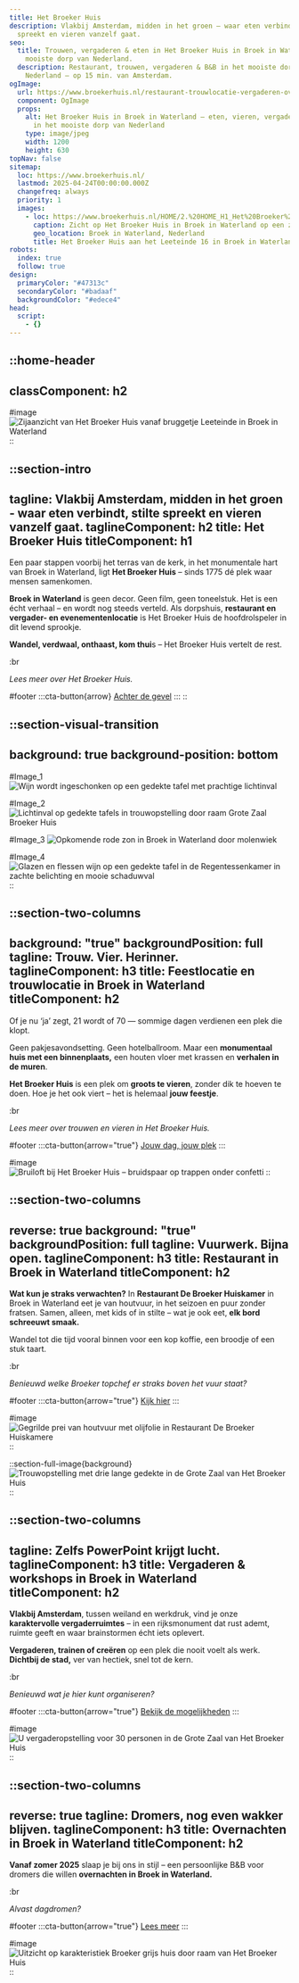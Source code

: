 ```yaml
---
title: Het Broeker Huis
description: Vlakbij Amsterdam, midden in het groen – waar eten verbindt, stilte
  spreekt en vieren vanzelf gaat.
seo:
  title: Trouwen, vergaderen & eten in Het Broeker Huis in Broek in Waterland, het
    mooiste dorp van Nederland.
  description: Restaurant, trouwen, vergaderen & B&B in het mooiste dorp van
    Nederland – op 15 min. van Amsterdam.
ogImage:
  url: https://www.broekerhuis.nl/restaurant-trouwlocatie-vergaderen-overnachten-broeker-huis-broek-in-waterland.jpg
  component: OgImage
  props:
    alt: Het Broeker Huis in Broek in Waterland – eten, vieren, vergaderen & slapen
      in het mooiste dorp van Nederland
    type: image/jpeg
    width: 1200
    height: 630
topNav: false
sitemap:
  loc: https://www.broekerhuis.nl/
  lastmod: 2025-04-24T00:00:00.000Z
  changefreq: always
  priority: 1
  images:
    - loc: https://www.broekerhuis.nl/HOME/2.%20HOME_H1_Het%20Broeker%20Huis_optimized_enhanced.jpg
      caption: Zicht op Het Broeker Huis in Broek in Waterland op een zonnige dag
      geo_location: Broek in Waterland, Nederland
      title: Het Broeker Huis aan het Leeteinde 16 in Broek in Waterland
robots:
  index: true
  follow: true
design:
  primaryColor: "#47313c"
  secondaryColor: "#badaaf"
  backgroundColor: "#edece4"
head:
  script:
    - {}
---
```


::home-header
---
classComponent: h2
---
#image
![Zijaanzicht van Het Broeker Huis vanaf bruggetje Leeteinde in Broek in Waterland](/voorgevel-broekerhuis-broek-in-waterland.JPG)
::

::section-intro
---
tagline: Vlakbij Amsterdam, midden in het groen - waar eten verbindt, stilte
  spreekt en vieren vanzelf gaat.
taglineComponent: h2
title: Het Broeker Huis
titleComponent: h1
---
Een paar stappen voorbij het terras van de kerk, in het monumentale hart van Broek in Waterland, ligt **Het Broeker Huis** – sinds 1775 dé plek waar mensen samenkomen.

**Broek in Waterland** is geen decor. Geen film, geen toneelstuk. Het is een écht verhaal – en wordt nog steeds verteld. Als dorpshuis, **restaurant en vergader- en evenementenlocatie** is Het Broeker Huis de hoofdrolspeler in dit levend sprookje.

**Wandel, verdwaal, onthaast, kom thui**s – Het Broeker Huis vertelt de rest.

:br

 

*Lees meer over Het Broeker Huis.*

#footer
  :::cta-button{arrow}
  [Achter de gevel](/het-broeker-huis)
  :::
::

::section-visual-transition
---
background: true
background-position: bottom
---
#Image_1
![Wijn wordt ingeschonken op een gedekte tafel met prachtige lichtinval](/wijn-diner-grote-zaal-broeker-huis-broek-in-waterland.jpg.JPG)

#Image_2
![Lichtinval op gedekte tafels in trouwopstelling door raam Grote Zaal Broeker Huis](/trouwen-grote-zaal-lichtinval-broeker-huis.jpg.JPG)

#Image_3
![Opkomende rode zon in Broek in Waterland door molenwiek](/omgeving-broek-in-waterland-zonsopgang-broeker-huis.jpg.JPG)

#Image_4
![Glazen en flessen wijn op een gedekte tafel in de Regentessenkamer in zachte belichting en mooie schaduwval](/intiem-huwelijk-private-dining-regentessenkamer-broeker-huis.jpg.JPG)
::

::section-two-columns
---
background: "true"
backgroundPosition: full
tagline: Trouw. Vier. Herinner.
taglineComponent: h3
title: Feestlocatie en trouwlocatie in Broek in Waterland
titleComponent: h2
---
Of je nu ‘ja’ zegt, 21 wordt of 70 — sommige dagen verdienen een plek die klopt.

Geen pakjesavondsetting. Geen hotelballroom. Maar een **monumentaal huis met een binnenplaats,** een houten vloer met krassen en **verhalen in de muren**.

**Het Broeker Huis** is een plek om **groots te vieren**, zonder dik te hoeven te doen. Hoe je het ook viert – het is helemaal **jouw feestje**.

:br

 

*Lees meer over trouwen en vieren in Het Broeker Huis.*

#footer
  :::cta-button{arrow="true"}
  [Jouw dag, jouw plek](/trouwen-feesten/trouwen)
  :::

#image
![Bruiloft bij Het Broeker Huis – bruidspaar op trappen onder confetti](/bruiloft-broeker-huis-confetti-trap-broek-in-waterland.jpg.JPG)
::

::section-two-columns
---
reverse: true
background: "true"
backgroundPosition: full
tagline: Vuurwerk. Bijna open.
taglineComponent: h3
title: Restaurant in Broek in Waterland
titleComponent: h2
---
**Wat kun je straks verwachten?** In **Restaurant De Broeker Huiskamer** in Broek in Waterland eet je van houtvuur, in het seizoen en puur zonder fratsen. Samen, alleen, met kids of in stilte – wat je ook eet, **elk bord schreeuwt smaak.**

Wandel tot die tijd vooral binnen voor een kop koffie, een broodje of een stuk taart.

:br

 

*Benieuwd welke Broeker topchef er straks boven het vuur staat?*

#footer
  :::cta-button{arrow="true"}
  [Kijk hier](/restaurant)
  :::

#image
![Gegrilde prei van houtvuur met olijfolie in Restaurant De Broeker Huiskamere](/houtvuur-groenten-lunch-broeker-huiskamer-restaurant.jpg.JPG)
::

::section-full-image{background}
![Trouwopstelling met drie lange gedekte in de Grote Zaal van Het Broeker Huis](/trouwopstelling-met-drie-gedekte-tafels-in-de-grote-zaal.jpg.JPG)
::

::section-two-columns
---
tagline: Zelfs PowerPoint krijgt lucht.
taglineComponent: h3
title: Vergaderen & workshops in Broek in Waterland
titleComponent: h2
---
**Vlakbij Amsterdam**, tussen weiland en werkdruk, vind je onze **karaktervolle vergaderruimtes** – in een rijksmonument dat rust ademt, ruimte geeft en waar brainstormen écht iets oplevert.

**Vergaderen, trainen of creëren** op een plek die nooit voelt als werk. **Dichtbij de stad,** ver van hectiek, snel tot de kern.

:br

 

*Benieuwd wat je hier kunt organiseren?*

#footer
  :::cta-button{arrow="true"}
  [Bekijk de mogelijkheden](/zakelijk)
  :::

#image
![U vergaderopstelling voor 30 personen in de Grote Zaal van Het Broeker Huis](/grote-zaal/20250310_BROEKERHUIS_GROTEZAAL_391_optimized.jpg)
::

::section-two-columns
---
reverse: true
tagline: Dromers, nog even wakker blijven.
taglineComponent: h3
title: Overnachten in Broek in Waterland
titleComponent: h2
---
**Vanaf zomer 2025** slaap je bij ons in stijl – een persoonlijke B\&B voor dromers die willen **overnachten in Broek in Waterland.**

:br

 

*Alvast dagdromen?*

#footer
  :::cta-button{arrow="true"}
  [Lees meer](/overnachten)
  :::

#image
![Uitzicht op karakteristiek Broeker grijs huis door raam van Het Broeker Huis](/uitzicht-grijs-huis-door-raam-broeker-huis.jpg.JPG)
::
